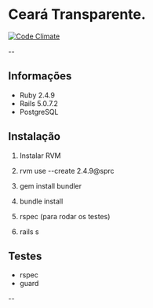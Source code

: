 # Ceará Transparente.

[![Code Climate](https://codeclimate.com/repos/58e251178d11fd212e000e7d/badges/ee20ae61b769599f2602/gpa.svg)](https://codeclimate.com/repos/58e251178d11fd212e000e7d/feed)

--

## Informações

* Ruby 2.4.9
* Rails 5.0.7.2
* PostgreSQL

## Instalação

  1) Instalar RVM

  2) rvm use --create 2.4.9@sprc

  3) gem install bundler

  4) bundle install

  5) rspec (para rodar os testes)

  6) rails s

## Testes

* rspec
* guard

--
